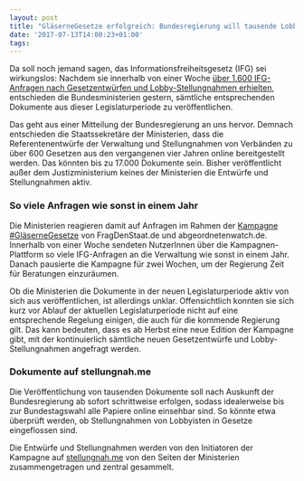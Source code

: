 ```yaml
---
layout: post
title: "GläserneGesetze erfolgreich: Bundesregierung will tausende Lobby-Dokumente veröffentlichen"
date: '2017-07-13T14:00:23+01:00'
tags: 
---
```


Da soll noch jemand sagen, das Informationsfreiheitsgesetz (IFG) sei wirkungslos: Nachdem sie innerhalb von einer Woche <a href="https://netzpolitik.org/2017/neue-kampagne-welche-lobbyisten-schreiben-gesetze-mit/">über 1.600 IFG-Anfragen nach Gesetzentwürfen und Lobby-Stellungnahmen erhielten</a>, entschieden die Bundesministerien gestern, sämtliche entsprechenden Dokumente aus dieser Legislaturperiode zu veröffentlichen.

Das geht aus einer Mitteilung der Bundesregierung an uns hervor. Demnach entschieden die Staatssekretäre der Ministerien, dass die Referentenentwürfe der Verwaltung und Stellungnahmen von Verbänden zu über 600 Gesetzen aus den vergangenen vier Jahren online bereitgestellt werden. Das könnten bis zu 17.000 Dokumente sein. Bisher veröffentlicht außer dem Justizministerium keines der Ministerien die Entwürfe und Stellungnahmen aktiv.

<h3>So viele Anfragen wie sonst in einem Jahr</h3>

Die Ministerien reagieren damit auf Anfragen im Rahmen der <a href="https://fragdenstaat.de/gesetze/">Kampagne #GläserneGesetze</a> von FragDenStaat.de und abgeordnetenwatch.de. Innerhalb von einer Woche sendeten NutzerInnen über die Kampagnen-Plattform so viele IFG-Anfragen an die Verwaltung wie sonst in einem Jahr. Danach pausierte die Kampagne für zwei Wochen, um der Regierung Zeit für Beratungen einzuräumen.

Ob die Ministerien die Dokumente in der neuen Legislaturperiode aktiv von sich aus veröffentlichen, ist allerdings unklar. Offensichtlich konnten sie sich kurz vor Ablauf der aktuellen Legislaturperiode nicht auf eine entsprechende Regelung einigen, die auch für die kommende Regierung gilt. Das kann bedeuten, dass es ab Herbst eine neue Edition der Kampagne gibt, mit der kontinuierlich sämtliche neuen Gesetzentwürfe und Lobby-Stellungnahmen angefragt werden.

<h3>Dokumente auf stellungnah.me</h3>

Die Veröffentlichung von tausenden Dokumente soll nach Auskunft der Bundesregierung ab sofort schrittweise erfolgen, sodass idealerweise bis zur Bundestagswahl alle Papiere online einsehbar sind. So könnte etwa überprüft werden, ob Stellungnahmen von Lobbyisten in Gesetze eingeflossen sind.

Die Entwürfe und Stellungnahmen werden von den Initiatoren der Kampagne auf <a href="https://stellungnah.me/">stellungnah.me</a> von den Seiten der Ministerien zusammengetragen und zentral gesammelt.
